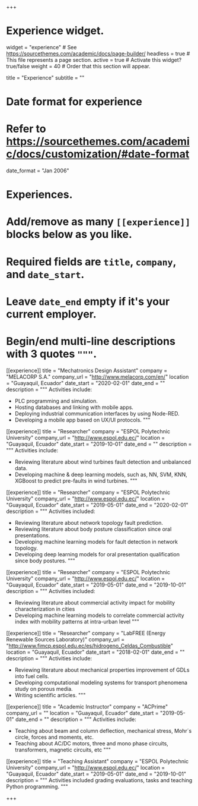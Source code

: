 +++
# Experience widget.
widget = "experience"  # See https://sourcethemes.com/academic/docs/page-builder/
headless = true  # This file represents a page section.
active = true  # Activate this widget? true/false
weight = 40  # Order that this section will appear.

title = "Experience"
subtitle = ""

# Date format for experience
#   Refer to https://sourcethemes.com/academic/docs/customization/#date-format
date_format = "Jan 2006"

# Experiences.
#   Add/remove as many `[[experience]]` blocks below as you like.
#   Required fields are `title`, `company`, and `date_start`.
#   Leave `date_end` empty if it's your current employer.
#   Begin/end multi-line descriptions with 3 quotes `"""`.

[[experience]]
  title = "Mechatronics Design Assistant"
  company = "MELACORP S.A."
  company_url = "http://www.melacorp.com/en/"
  location = "Guayaquil, Ecuador"
  date_start = "2020-02-01"
  date_end = ""
  description = """
  Activities include:
  
  * PLC programming and simulation.
  * Hosting databases and linking with mobile apps.
  * Deploying industrial communication interfaces by using Node-RED.
  * Developing a mobile app based on UX/UI protocols.
  """

[[experience]]
  title = "Researcher"
  company = "ESPOL Polytechnic University"
  company_url = "http://www.espol.edu.ec/"
  location = "Guayaquil, Ecuador"
  date_start = "2019-10-01"
  date_end = ""
  description = """
  Activities include:
  
  * Reviewing literature about wind turbines fault detection and unbalanced data. 
  * Developing machine & deep learning models, such as, NN, SVM, KNN, XGBoost to predict pre-faults in wind turbines.
  """


[[experience]]
  title = "Researcher"
  company = "ESPOL Polytechnic University"
  company_url = "http://www.espol.edu.ec/"
  location = "Guayaquil, Ecuador"
  date_start = "2019-05-01"
  date_end = "2020-02-01"
  description = """
  Activities included:
  
  * Reviewing literature about network topology fault prediction.
  * Reviewing literature about body posture classification since oral presentations.
  * Developing machine learning models for fault detection in network topology.
  * Developing deep learning models for oral presentation qualification since body postures.
  """


[[experience]]
  title = "Researcher"
  company = "ESPOL Polytechnic University"
  company_url = "http://www.espol.edu.ec/"
  location = "Guayaquil, Ecuador"
  date_start = "2019-05-01"
  date_end = "2019-10-01"
  description = """
  Activities included:
  
  * Reviewing literature about commercial activity impact for mobility characterization in cities
  * Developing machine learning models to correlate commercial activity index with mobility patterns at intra-urban level
  """
  
  
[[experience]]
  title = "Researcher"
  company = "LabFREE (Energy Renewable Sources Laboratory)"
  company_url = "http://www.fimcp.espol.edu.ec/es/hidrogeno_Celdas_Combustible"
  location = "Guayaquil, Ecuador"
  date_start = "2018-02-01"
  date_end = ""
  description = """
  Activities include:
  
  * Reviewing literature about mechanical properties improvement of GDLs into fuel cells.
  * Developing computational modeling systems for transport phenomena study on porous media.
  * Writing scientific articles.
  """
  
 [[experience]]
  title = "Academic Instructor"
  company = "ACPrime"
  company_url = ""
  location = "Guayaquil, Ecuador"
  date_start = "2019-05-01"
  date_end = ""
  description = """
  Activities include:
  
  * Teaching about beam and column deflection, mechanical stress, Mohr´s circle, forces and moments, etc.
  * Teaching about AC/DC motors, three and mono phase circuits, transformers, magnetic circuits, etc
  """
  
 [[experience]]
  title = "Teaching Assistant"
  company = "ESPOL Polytechnic University"
  company_url = "http://www.espol.edu.ec/"
  location = "Guayaquil, Ecuador"
  date_start = "2019-05-01"
  date_end = "2019-10-01"
  description = """
  Activities included grading evaluations, tasks and teaching Python programming.
  """
  
+++
